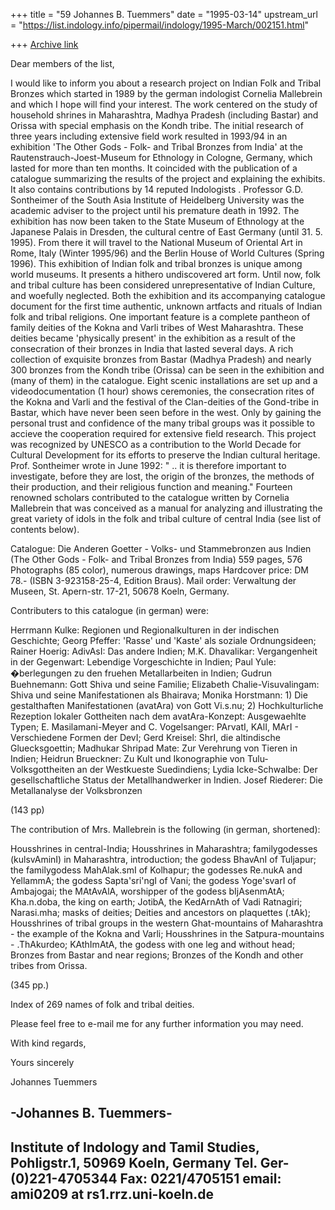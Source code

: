 +++
title = "59 Johannes B. Tuemmers"
date = "1995-03-14"
upstream_url = "https://list.indology.info/pipermail/indology/1995-March/002151.html"

+++
[Archive link](https://list.indology.info/pipermail/indology/1995-March/002151.html)


Dear members of the list,

I would like to inform you about a research project on Indian Folk and
Tribal Bronzes which started in 1989 by the german indologist 
Cornelia Mallebrein and which I hope will find your interest.
   The work centered on the study of household shrines in Maharashtra,
Madhya Pradesh (including Bastar) and Orissa with special emphasis on the
Kondh tribe. The initial research of three years including extensive field
work resulted in 1993/94 in an exhibition 'The Other Gods - Folk- and Tribal
Bronzes from India' at the Rautenstrauch-Joest-Museum for Ethnology in
Cologne, Germany, which lasted for more than ten months. It coincided with
the publication of a catalogue summarizing the results of the project and
explaining the exhibits. It also contains contributions by 14 reputed
Indologists . Professor G.D. Sontheimer of the South Asia Institute of Heidelberg
University was the academic adviser to the project until his premature death
in 1992.
   The exhibition has now been taken to the State Museum of Ethnology at the
Japanese Palais in  Dresden, the cultural centre of East Germany (until 31.
5. 1995). From there it will travel to the National Museum of Oriental Art
in Rome, Italy (Winter 1995/96) and the Berlin House of World Cultures
(Spring 1996).
   This exhibition of Indian folk and tribal bronzes is unique among world
museums. It presents a hithero undiscovered art form. Until now, folk and
tribal culture has been considered unrepresentative of Indian Culture, and
woefully neglected. Both the exhibition and its accompanying catalogue
document for the first time authentic, unknown artfacts and rituals of
Indian folk and tribal religions. 
   One important feature is  a complete pantheon of family deities of 
the Kokna and Varli tribes of West Maharashtra. These deities became 
'physically present' in the exhibition as a result of the consecration 
of their bronzes in India that lasted several days. 
   A rich collection of exquisite bronzes from Bastar (Madhya Pradesh) and 
nearly 300 bronzes from the Kondh tribe (Orissa) can be seen in the exhibition 
and (many of them) in the catalogue. Eight scenic installations are set up 
and a videodocumentation (1 hour) shows ceremonies, the consecration rites 
of the Kokna and Varli and the festival of the Clan-deities of the 
Gond-tribe in Bastar, which have never been seen before in the west.
   Only by gaining the personal trust and confidence of the many tribal
groups was it possible to accieve the cooperation required for extensive
field research. This project was recognized by UNESCO as a contribution to
the World Decade for Cultural Development for its efforts to preserve the
Indian cultural heritage. Prof. Sontheimer wrote in June 1992: " .. it is
therefore important to investigate, before they are lost, the origin of the
bronzes, the methods of their production, and their religious function and
meaning."
   Fourteen renowned scholars contributed to the catalogue written by
Cornelia Mallebrein that was conceived as a manual for analyzing and
illustrating the great variety of idols in the folk and tribal culture of
central India (see list of contents below). 

Catalogue: Die Anderen Goetter - Volks- und Stammebronzen aus Indien
(The Other Gods - Folk- and Tribal Bronzes from India)
559 pages, 576 Photographs (85 color), numerous drawings, maps
Hardcover price: DM 78.- (ISBN 3-923158-25-4, Edition Braus). 
Mail order: Verwaltung der Museen, St. Apern-str. 17-21, 50678 Koeln,
Germany.


Contributers to this catalogue (in german) were:

Herrmann Kulke: Regionen und Regionalkulturen in der indischen Geschichte;
Georg Pfeffer: 'Rasse' und 'Kaste' als soziale Ordnungsideen;
Rainer Hoerig: AdivAsI: Das andere Indien;
M.K. Dhavalikar: Vergangenheit in der Gegenwart: Lebendige Vorgeschichte in
                 Indien;
Paul Yule: �berlegungen zu den fruehen Metallarbeiten in Indien;
Gudrun Buehnemann: Gott Shiva und seine Familie;
Elizabeth Chalie-Visuvalingam: Shiva und seine Manifestationen als Bhairava;
Monika Horstmann: 1) Die gestalthaften Manifestationen (avatAra) von Gott
                  Vi.s.nu; 2) Hochkulturliche Rezeption lokaler Gottheiten
                  nach dem avatAra-Konzept: Ausgewaehlte Typen;
E. Masilamani-Meyer and C. Vogelsanger: PArvatI, KAlI, MArI - Verschiedene
                                        Formen der DevI;
Gerd Kreisel: ShrI, die altindische Gluecksgoettin;
Madhukar Shripad Mate: Zur Verehrung von Tieren in Indien;
Heidrun Brueckner: Zu Kult und Ikonographie von Tulu-Volksgottheiten an der
                   Westkueste Suedindiens;
Lydia Icke-Schwalbe: Der gesellschaftliche Status der Metallhandwerker in
                     Indien.
Josef Riederer: Die Metallanalyse der Volksbronzen

(143 pp)


The contribution of Mrs. Mallebrein is the following (in german, shortened):

Housshrines in central-India; 
Housshrines in Maharashtra; 
familygodesses (kulsvAminI) in Maharashtra, introduction; 
the godess BhavAnI of Tuljapur; 
the familygodess MahAlak.smI of Kolhapur; 
the godesses Re.nukA and YellammA; 
the godess Sapta'sri'ngI of Vani; 
the godess Yoge'svarI of Ambajogai; 
the MAtAvAlA, worshipper of the godess bIjAsenmAtA; 
Kha.n.doba, the king on earth; 
JotibA, the KedArnAth of Vadi Ratnagiri; 
Narasi.mha; 
masks of deities; 
Deities and ancestors on plaquettes (.tAk); 
Housshrines of tribal groups in the western Ghat-mountains of Maharashtra 
            - the example of the Kokna and Varli;
Housshrines in the Satpura-mountains - .ThAkurdeo; 
KAthImAtA, the godess with one leg and without head; 
Bronzes from Bastar and near regions; 
Bronzes of the Kondh and other tribes from Orissa.

(345 pp.) 

Index of 269 names of folk and tribal deities. 

Please feel free to e-mail me for any further information you may need.

With kind regards,

Yours sincerely

Johannes Tuemmers


-Johannes B. Tuemmers-
------------------------------------------------------------------------------
Institute of Indology and Tamil Studies, Pohligstr.1, 50969 Koeln, Germany
Tel. Ger-(0)221-4705344 
Fax: 0221/4705151 
email: ami0209 at rs1.rrz.uni-koeln.de
-------------------------------------------------------------------------------









